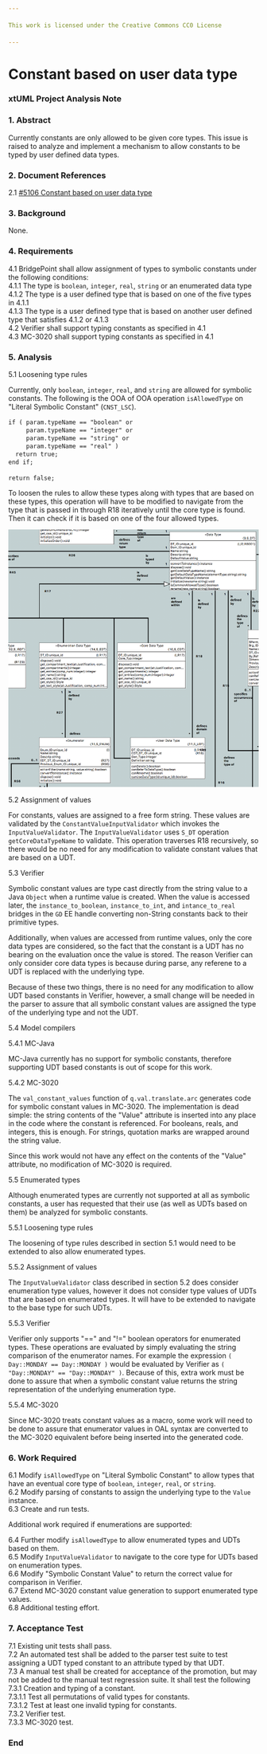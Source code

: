 ```yaml
---

This work is licensed under the Creative Commons CC0 License

---
```


# Constant based on user data type
### xtUML Project Analysis Note

### 1. Abstract

Currently constants are only allowed to be given core types. This issue is
raised to analyze and implement a mechanism to allow constants to be typed by
user defined data types.

### 2. Document References

<a id="2.1"></a>2.1 [#5106 Constant based on user data type](https://support.onefact.net/issues/5106)  

### 3. Background

None.

### 4. Requirements

4.1 BridgePoint shall allow assignment of types to symbolic constants under the
following conditions:  
4.1.1 The type is `boolean`, `integer`, `real`, `string` or an enumerated data
type  
4.1.2 The type is a user defined type that is based on one of the five types in
4.1.1  
4.1.3 The type is a user defined type that is based on another user defined
type that satisfies 4.1.2 or 4.1.3  
4.2 Verifier shall support typing constants as specified in 4.1  
4.3 MC-3020 shall support typing constants as specified in 4.1  

### 5. Analysis

5.1 Loosening type rules

Currently, only `boolean`, `integer`, `real`, and `string` are allowed for
symbolic constants. The following is the OOA of OOA operation `isAllowedType` on
"Literal Symbolic Constant" (`CNST_LSC`).
```
if ( param.typeName == "boolean" or
     param.typeName == "integer" or
     param.typeName == "string" or
     param.typeName == "real" )
  return true;
end if;

return false;
```

To loosen the rules to allow these types along with types that are based on
these types, this operation will have to be modified to navigate from the type
that is passed in through R18 iteratively until the core type is found. Then it
can check if it is based on one of the four allowed types. 

![types.png](types.png)

5.2 Assignment of values

For constants, values are assigned to a free form string. These values are
validated by the `ConstantValueInputValidator` which invokes the
`InputValueValidator`. The `InputValueValidator` uses `S_DT` operation
`getCoreDataTypeName` to validate. This operation traverses R18 recursively, so
there would be no need for any modification to validate constant values that are
based on a UDT.

5.3 Verifier

Symbolic constant values are type cast directly from the string value to a Java
`Object` when a runtime value is created. When the value is accessed later, the
`instance_to_boolean`, `instance_to_int`, and `intance_to_real` bridges in the
`GD` EE handle converting non-String constants back to their primitive types.

Additionally, when values are accessed from runtime values, only the core data
types are considered, so the fact that the constant is a UDT has no bearing on
the evaluation once the value is stored. The reason Verifier can only consider
core data types is because during parse, any referene to a UDT is replaced with
the underlying type.

Because of these two things, there is no need for any modification to allow UDT
based constants in Verifier, however, a small change will be needed in the
parser to assure that all symbolic constant values are assigned the type of the
underlying type and not the UDT.

5.4 Model compilers

5.4.1 MC-Java

MC-Java currently has no support for symbolic constants, therefore supporting
UDT based constants is out of scope for this work.

5.4.2 MC-3020

The `val_constant_values` function of `q.val.translate.arc` generates code for
symbolic constant values in MC-3020. The implementation is dead simple: the
string contents of the "Value" attribute is inserted into any place in the code
where the constant is referenced. For booleans, reals, and integers, this is
enough. For strings, quotation marks are wrapped around the string value.

Since this work would not have any effect on the contents of the "Value"
attribute, no modification of MC-3020 is required.

5.5 Enumerated types

Although enumerated types are currently not supported at all as symbolic
constants, a user has requested that their use (as well as UDTs based on them)
be analyzed for symbolic constants.

5.5.1 Loosening type rules

The loosening of type rules described in section 5.1 would need to be extended
to also allow enumerated types.

5.5.2 Assignment of values

The `InputValueValidator` class described in section 5.2 does consider
enumeration type values, however it does not consider type values of UDTs that
are based on enumerated types. It will have to be extended to navigate to the
base type for such UDTs.

5.5.3 Verifier

Verifier only supports "==" and "!=" boolean operators for enumerated types.
These operations are evaluated by simply evaluating the string comparison of the
enumerator names. For example the expression `( Day::MONDAY == Day::MONDAY )`
would be evaluated by Verifier as `( "Day::MONDAY" == "Day::MONDAY" )`. Because
of this, extra work must be done to assure that when a symbolic constant value
returns the string representation of the underlying enumeration type.

5.5.4 MC-3020

Since MC-3020 treats constant values as a macro, some work will need to be done
to assure that enumerator values in OAL syntax are converted to the MC-3020
equivalent before being inserted into the generated code.

### 6. Work Required

6.1 Modify `isAllowedType` on "Literal Symbolic Constant" to allow types that
have an eventual core type of `boolean`, `integer`, `real`, or `string`.  
6.2 Modify parsing of constants to assign the underlying type to the `Value`
instance.  
6.3 Create and run tests.  

Additional work required if enumerations are supported:

6.4 Further modify `isAllowedType` to allow enumerated types and UDTs based on
them.  
6.5 Modify `InputValueValidator` to navigate to the core type for UDTs based on
enumeration types.  
6.6 Modify "Symbolic Constant Value" to return the correct value for comparison
in Verifier.  
6.7 Extend MC-3020 constant value generation to support enumerated type values.  
6.8 Additional testing effort.  

### 7. Acceptance Test

7.1 Existing unit tests shall pass.  
7.2 An automated test shall be added to the parser test suite to test assigning
a UDT typed constant to an attribute typed by that UDT.  
7.3 A manual test shall be created for acceptance of the promotion, but may not
be added to the manual test regression suite. It shall test the following  
7.3.1 Creation and typing of a constant.  
7.3.1.1 Test all permutations of valid types for constants.  
7.3.1.2 Test at least one invalid typing for constants.  
7.3.2 Verifier test.  
7.3.3 MC-3020 test.  

### End
